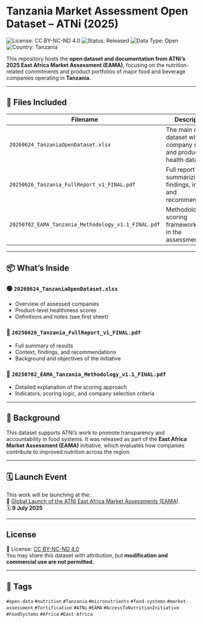 # Tanzania Market Assessment Open Dataset – ATNi (2025)

![License: CC BY-NC-ND 4.0](https://img.shields.io/badge/License-CC%20BY--NC--ND%204.0-lightgrey.svg)
![Status: Released](https://img.shields.io/badge/Status-Released-brightgreen)
![Data Type: Open](https://img.shields.io/badge/Data%20Type-Open-blue)
![Country: Tanzania](https://img.shields.io/badge/Country-Tanzania-orange)


This repository hosts the **open dataset and documentation from ATNi’s 2025 East Africa Market Assessment (EAMA)**, focusing on the nutrition-related commitments and product portfolios of major food and beverage companies operating in **Tanzania**.

---

## 📄 Files Included

| Filename | Description |
|----------|-------------|
| `20260624_TanzaniaOpenDataset.xlsx` | The main open dataset with company scores and product health data |
| `20250626_Tanzania_FullReport_v1_FINAL.pdf` | Full report summarizing findings, insights, and recommendations |
| `20250702_EAMA_Tanzania_Methodology_v1.1_FINAL.pdf` | Methodology and scoring framework used in the assessment |

---

## 📦 What’s Inside

### 🟢 `20260624_TanzaniaOpenDataset.xlsx`  
- Overview of assessed companies  
- Product-level healthiness scores  
- Definitions and notes (see first sheet)

### 📘 `20250626_Tanzania_FullReport_v1_FINAL.pdf`  
- Full summary of results  
- Context, findings, and recommendations  
- Background and objectives of the initiative

### 📐 `20250702_EAMA_Tanzania_Methodology_v1.1_FINAL.pdf`  
- Detailed explanation of the scoring approach  
- Indicators, scoring logic, and company selection criteria

---

## 🧭 Background

This dataset supports ATNi’s work to promote transparency and accountability in food systems. It was released as part of the **East Africa Market Assessment (EAMA)** initiative, which evaluates how companies contribute to improved nutrition across the region.

---

## 🗓️ Launch Event

This work will be launching at the:  
🎤 [Global Launch of the ATNi East Africa Market Assessments (EAMA)](https://www.linkedin.com/posts/atni-org_nutrition-foodsystems-sustainabledevelopment-activity-7341735029795905536-Al3L?utm_source=share&utm_medium=member_desktop&rcm=ACoAAC_SdMQBMsaoBvXA2GSlBAM0uGmUE0I8TKQ)  
🗓️ **9 July 2025**

---

## License

📜 License: [CC BY-NC-ND 4.0](https://creativecommons.org/licenses/by-nc-nd/4.0/)  
You may share this dataset with attribution, but **modification and commercial use are not permitted**.

---

## 🔖 Tags

`#open-data` `#nutrition` `#Tanzania` `#micronutrients` `#food-systems` `#market-assessment` `#fortification` `#ATNi` `#EAMA` `#AccessToNutritionInitiative` `#FoodSystems` `#Africa` `#East-Africa`
